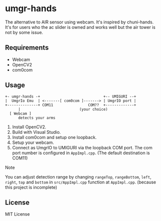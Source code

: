 # umgr-hands
The alternative to AIR sensor using webcam. It's inspired by chuni-hands.
It's for users who the ac slider is owned and works well but the air tower is not by some issue.

## Requirements
- Webcam
- OpenCV2
- com0com

## Usage
```
+- umgr-hands -+                             +-- UMIGURI --+
|  UmgrIo Emu  | <-------[ com0com ]-------> | UmgrIO port |
+--------------+ COM11                COM??  +-------------+
      |                           (your choice)
  [ Webcam ]
      detects your arms
```
1. Install OpenCV2.
2. Build with Visual Studio.
3. Install com0com and setup one loopback.
4. Setup your webcam.
5. Connect as UmgrIO to UMIGURI via the loopback COM port.
The com port number is configured in `AppImpl.cpp`. (The default destination is COM11)

> [!NOTE]
> You can adjust detection range by changing `rangeTop`, `rangeBottom`, `left`, `right`, `top` and `bottom` in `src/AppImpl.cpp` function at `AppImpl.cpp`. (because this project is incomplete)

## License
MIT License
